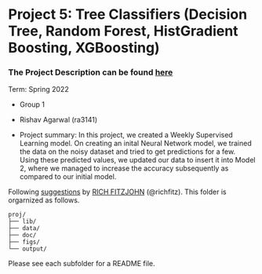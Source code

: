 # Project 5: Tree Classifiers (Decision Tree, Random Forest, HistGradient Boosting, XGBoosting)

### The Project Description can be found [here](doc/project5_description.md)

Term: Spring 2022

+ Group 1
+ Rishav Agarwal (ra3141)

+ Project summary: In this project, we created a Weekly Supervised Learning model. On creating an inital Neural Network model, we trained the data on the noisy dataset and tried to get predictions for a few. Using these predicted values, we updated our data to insert it into Model 2, where we managed to increase the accuracy subsequently as compared to our initial model.
	
Following [suggestions](http://nicercode.github.io/blog/2013-04-05-projects/) by [RICH FITZJOHN](http://nicercode.github.io/about/#Team) (@richfitz). This folder is orgarnized as follows.

```
proj/
├── lib/
├── data/
├── doc/
├── figs/
└── output/
```

Please see each subfolder for a README file.
